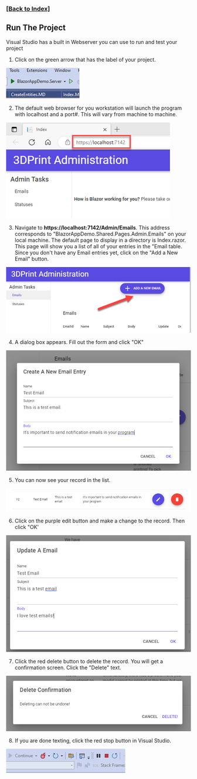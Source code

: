 ### [[Back to Index]](Index.MD)

## Run The Project

Visual Studio has a built in Webserver you can use to run and test your project


1. Click on the green arrow that has the label of your project.

![Create Project](img/Run/01Run.png)

2. The default web browser for you workstation will launch the program with 
localhost and a port#. This will vary from machine to machine. 

![Create Project](img/Run/02DefaultWebPage.png)

3. Navigate to **https://localhost:7142/Admin/Emails**. This address corresponds to 
"BlazorAppDemo.Shared.Pages.Admin.Emails" on your local machine. The default page to
display in a directory is Index.razor. This page will show you a list of all of your entries
 in the "Email table. Since you don't have any Email entries yet, click on the 
 "Add a New Email" button.

 ![Create Project](img/Run/03CreateEmail.png)

4. A dialog box appears. Fill out the form and click "OK"

  ![Create Project](img/Run/04TestEmail.png)

5. You can now see your record in the list.

  ![Create Project](img/Run/05ShowItem.png)

6. Click on the purple edit button and make a change to the record. Then click "OK'

  ![Create Project](img/Run/06EditItem.png)

7. Click the red delete button to delete the record. You will get a confirmation 
screen. Click the "Delete" text.

  ![Create Project](img/Run/07DeleteConfirmation.png)

8. If you are done texting, click the red stop button in Visual Studio.

  ![Create Project](img/Run/08StopApplication.png)

  





